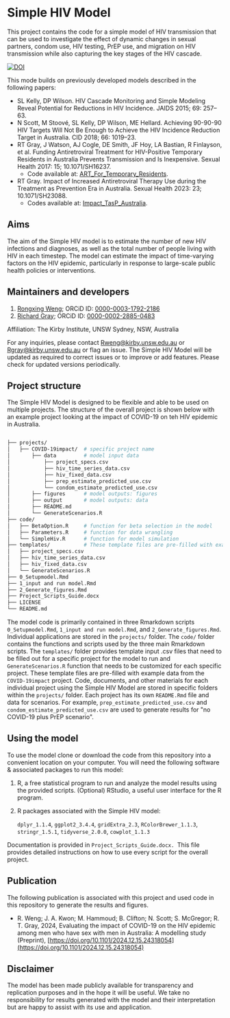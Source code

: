 # Simple HIV Model

This project contains the code for a simple model of HIV transmission that can be used to investigate the effect of dynamic changes in sexual partners, condom use, HIV testing, PrEP use, and migration on HIV transmission while also capturing the key stages of the HIV cascade.

[![DOI](https://zenodo.org/badge/DOI/10.5281/zenodo.14213773.svg)](https://doi.org/10.5281/zenodo.14213773)

This mode builds on previously developed models described in the following papers:

- SL Kelly, DP Wilson. HIV Cascade Monitoring and Simple Modeling Reveal Potential for Reductions in HIV Incidence. JAIDS 2015; 69: 257–63.
- N Scott, M Stoové, SL Kelly, DP Wilson, ME Hellard. Achieving 90-90-90 HIV Targets Will Not Be Enough to Achieve the HIV Incidence Reduction Target in Australia. CID 2018; 66: 1019–23.
- RT Gray, J Watson, AJ Cogle, DE Smith, JF Hoy, LA Bastian, R Finlayson, et al. Funding Antiretroviral Treatment for HIV-Positive Temporary Residents in Australia Prevents Transmission and Is Inexpensive. Sexual Health 2017: 15; 10.1071/SH16237.
  - Code available at: [ART_For_Temporary_Residents](https://github.com/leftygray/ART_For_Temporary_Residents).
- RT Gray. Impact of Increased Antiretroviral Therapy Use during the Treatment as Prevention Era in Australia. Sexual Health 2023: 23; 10.1071/SH23088.
  - Codes available at: [Impact_TasP_Australia](https://github.com/The-Kirby-Institute/Impact_TasP_Australia).

## Aims

The aim of the Simple HIV model is to estimate the number of new HIV infections and diagnoses, as well as the total number of people living with HIV in each timestep. The model can estimate the impact of time-varying factors on the HIV epidemic, particularly in response to large-scale public health policies or interventions.

## Maintainers and developers

1. [Rongxing Weng](https://github.com/RongxingW); ORCiD ID: [0000-0003-1792-2186](https://orcid.org/0000-0003-1792-2186)
2. [Richard Gray](https://github.com/leftygray); ORCiD ID: [0000-0002-2885-0483](https://orcid.org/0000-0002-2885-0483)

Affiliation: The Kirby Institute, UNSW Sydney, NSW, Australia

For any inquiries, please contact Rweng@kirby.unsw.edu.au or Rgray@kirby.unsw.edu.au or flag an issue. The Simple HIV Model will be updated as required to correct issues or to improve or add features. Please check for updated versions periodically.

## Project structure

The Simple HIV Model is designed to be flexible and able to be used on multiple projects. The structure of the overall project is shown below with an example project looking at the impact of COVID-19 on teh HIV epidemic in Australia.

```bash

├── projects/          
│   ├── COVID-19impact/  # specific project name     
│       ├── data         # model input data
│           ├── project_specs.csv
│           ├── hiv_time_series_data.csv
│           ├── hiv_fixed_data.csv
│           ├── prep_estimate_predicted_use.csv
│           └── condom_estimate_predicted_use.csv
│       ├── figures      # model outputs: figures
│       ├── output       # model outputs: data   
│       ├── README.md
│       └── GenerateScenarios.R 
├── code/
│   ├── BetaOption.R     # function for beta selection in the model
│   ├── Parameters.R     # function for data wrangling 
│   └── SimpleHiv.R      # function for model simulation
├── templates/           # These template files are pre-filled with example data from the `COVID-19impact` project.
│   ├── project_specs.csv
│   ├── hiv_time_series_data.csv
│   ├── hiv_fixed_data.csv
│   └── GenerateScenarios.R 
├── 0_Setupmodel.Rmd
├── 1_input and run model.Rmd
├── 2_Generate_figures.Rmd
├── Project_Scripts_Guide.docx
├── LICENSE
└── README.md

```

The model code is primarily contained in three Rmarkdown scripts `0_Setupmodel.Rmd`, `1_input and run model.Rmd`, and `2_Generate_figures.Rmd`.
Individual applications are stored in the `projects/` folder. The `code/` folder contains the functions and scripts used by the three main Rmarkdown scripts.
The `templates/` folder provides template input .csv files that need to be filled out for a specific project for the model to run and `GenerateScenarios.R` function that needs to be customized for each specific project. These template files are pre-filled with example data from the `COVID-19impact` project.
Code, documents, and other materials for each individual project using the Simple HIV Model are stored in specific folders within the `projects/` folder.
Each project has its own `README.Rmd` file and data for scenarios. For example, `prep_estimate_predicted_use.csv` and `condom_estimate_predicted_use.csv` are used to generate results for "no COVID-19 plus PrEP scenario".

## Using the model

To use the model clone or download the code from this repository into a convenient location on your computer. You will need the following software & associated packages to run this model:

1. R, a free statistical program to run and analyze the model results using the provided scripts. (Optional) RStudio, a useful user interface for the R program.
2. R packages associated with the Simple HIV model:

   `dplyr_1.1.4`, `ggplot2_3.4.4`, `gridExtra_2.3`, `RColorBrewer_1.1.3`, `stringr_1.5.1`, `tidyverse_2.0.0`, `cowplot_1.1.3`

Documentation is provided in `Project_Scripts_Guide.docx. `This file provides detailed instructions on how to use every script for the overall project.

## Publication

The following publication is associated with this project and used code in this repository to generate the results and figures.

* R. Weng; J. A. Kwon; M. Hammoud; B. Clifton; N. Scott; S. McGregor; R. T. Gray, 2024, Evaluating the impact of COVID-19 on the HIV epidemic among men who have sex with men in Australia: A modelling study (Preprint), [https://doi.org/10.1101/2024.12.15.24318054](https://doi.org/10.1101/2024.12.15.24318054)

## Disclaimer

The model has been made publicly available for transparency and replication purposes and in the hope it will be useful. We take no responsibility for results generated with the model and their interpretation but are happy to assist with its use and application.
